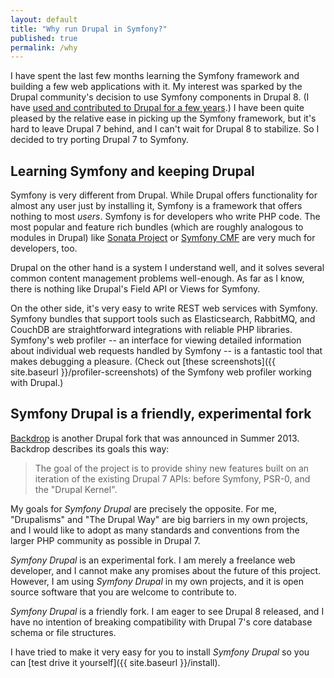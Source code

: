 ```yaml
---
layout: default
title: "Why run Drupal in Symfony?"
published: true
permalink: /why
---
```


I have spent the last few months learning the Symfony framework and building a few web applications with it. My interest was sparked by the Drupal community's decision to use Symfony components in Drupal 8. (I have [used and contributed to Drupal for a few years](https://drupal.org/user/100456).) I have been quite pleased by the relative ease in picking up the Symfony framework, but it's hard to leave Drupal 7 behind, and I can't wait for Drupal 8 to stabilize. So I decided to try porting Drupal 7 to Symfony.

## Learning Symfony and keeping Drupal

Symfony is very different from Drupal. While Drupal offers functionality for almost any user just by installing it, Symfony is a framework that offers nothing to most *users*. Symfony is for developers who write PHP code. The most popular and feature rich bundles (which are roughly analogous to modules in Drupal) like [Sonata Project](http://sonata-project.org/) or [Symfony CMF](http://cmf.symfony.com) are very much for developers, too.

Drupal on the other hand is a system I understand well, and it solves several common content management problems well-enough. As far as I know, there is nothing like Drupal's Field API or Views for Symfony.

On the other side, it's very easy to write REST web services with Symfony. Symfony bundles that support tools such as Elasticsearch, RabbitMQ, and CouchDB are straightforward integrations with reliable PHP libraries. Symfony's web profiler -- an interface for viewing detailed information about individual web requests handled by Symfony -- is a fantastic tool that makes debugging a pleasure. (Check out [these screenshots]({{ site.baseurl }}/profiler-screenshots) of the Symfony web profiler working with Drupal.)

## Symfony Drupal is a friendly, experimental fork

[Backdrop](http://backdropcms.org) is another Drupal fork that was announced in Summer 2013. Backdrop describes its goals this way:

> The goal of the project is to provide shiny new features built on an iteration of the existing Drupal 7 APIs: before Symfony, PSR-0, and the "Drupal Kernel".

My goals for *Symfony Drupal* are precisely the opposite. For me, "Drupalisms" and "The Drupal Way" are big barriers in my own projects, and I would like to adopt as many standards and conventions from the larger PHP community as possible in Drupal 7.

*Symfony Drupal* is an experimental fork. I am merely a freelance web developer, and I cannot make any promises about the future of this project. However, I am using *Symfony Drupal* in my own projects, and it is open source software that you are welcome to contribute to.

*Symfony Drupal* is a friendly fork. I am eager to see Drupal 8 released, and I have no intention of breaking compatibility with Drupal 7's core database schema or file structures.

I have tried to make it very easy for you to install *Symfony Drupal* so you can [test drive it yourself]({{ site.baseurl }}/install).

